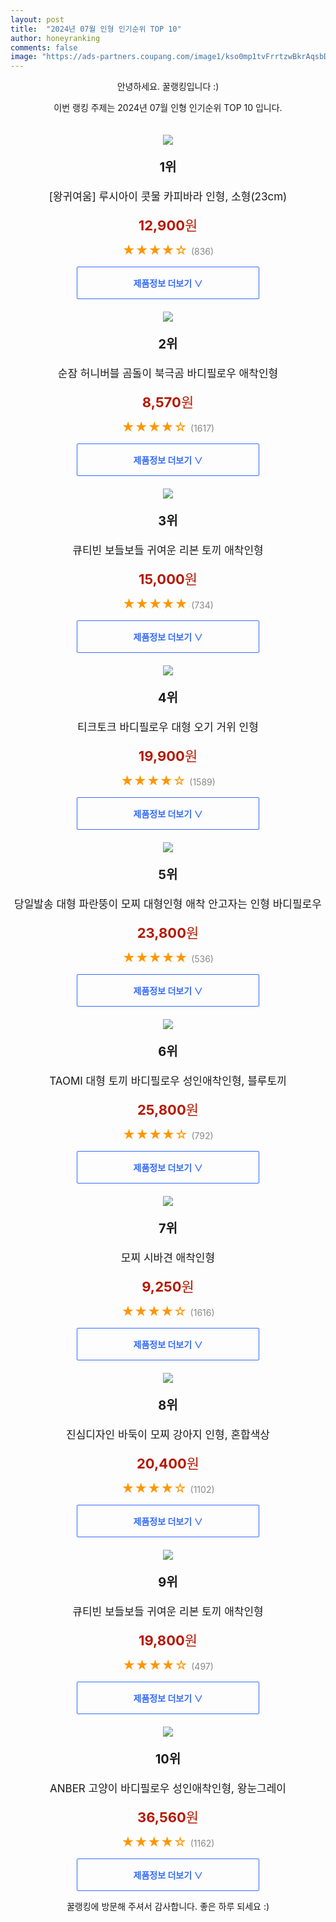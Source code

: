 ```yaml
---
layout: post
title:  "2024년 07월 인형 인기순위 TOP 10"
author: honeyranking
comments: false
image: "https://ads-partners.coupang.com/image1/kso0mp1tvFrrtzwBkrAqsbD4H_aFe-_5fXgEu-rmz2BZJdku3keWOwZpVp_4EhL5Bo5M6Zi8A39CA9kd6QblEbzGmvJhPDBztwS58EM2k7kVSr3i5QjTczyu44Prxb42f8Hj5zZycgi19NAUtRtALJ3XdzygYbHzKhEdK3alrB0U1Y--uE8-gLF0Z_AJi5uDbnFiXrJpxdivstT5w4Fb1YkdV6UJcthGNfYfMawrR3GrrfVMIBgNYnfKHRMWfJ5YlEwqBG3cljqvjizmmvhkvvBwrMkO8vRXmoju3kCB6E9dn6nVEbryQfPZcrOnGA=="
---
```

<p style="text-align: center;">안녕하세요. 꿀랭킹입니다 :)</p>
<p style="text-align: center;">이번 랭킹 주제는 2024년 07월 인형 인기순위 TOP 10 입니다.</p><center><img src="https://ads-partners.coupang.com/image1/kso0mp1tvFrrtzwBkrAqsbD4H_aFe-_5fXgEu-rmz2BZJdku3keWOwZpVp_4EhL5Bo5M6Zi8A39CA9kd6QblEbzGmvJhPDBztwS58EM2k7kVSr3i5QjTczyu44Prxb42f8Hj5zZycgi19NAUtRtALJ3XdzygYbHzKhEdK3alrB0U1Y--uE8-gLF0Z_AJi5uDbnFiXrJpxdivstT5w4Fb1YkdV6UJcthGNfYfMawrR3GrrfVMIBgNYnfKHRMWfJ5YlEwqBG3cljqvjizmmvhkvvBwrMkO8vRXmoju3kCB6E9dn6nVEbryQfPZcrOnGA==" style="margin-top:20px" /></center><p style="text-align: center; font-size: 20px"><b>1위</b></p><p style="text-align: center; font-size: 17px">[왕귀여움] 루시아이 콧물 카피바라 인형, 소형(23cm)</p><p style="text-align: center;"><span style="color: #b61800; font-size: 22px;"><b>12,900</b>원</span></p><p style="text-align: center;"><span style="color: #ff9600; font-size: 20px;">★★★★☆ </span><span style="color: #878787;">(836)</span></p><center><a href="https://link.coupang.com/re/AFFSDP?lptag=AF3899140&subid=honeyrank&pageKey=8072874968&itemId=22730429188&vendorItemId=90026544853&traceid=V0-153-25da6b36cc4fb87c&clickBeacon=e2b568c0-4f12-11ef-8c1b-cdc0360d1a90%7E3&requestid=20240731170000305107956817&token=31850C%7CMIXED"><div style="font-size: 14px; display: inline-block; padding: 15px 90px; color: #346aff; border-radius: 2px; border: 1px solid #346aff; cursor: pointer;"><b>제품정보 더보기 &or;</b></div></a></center><center><img src="https://ads-partners.coupang.com/image1/zzfkcv33uQ60rR4HzyDDNdTg7ttAjyYI-y_nNsYqNN_HhsTDzacGJzR57Tf9YCPOr13CmeSiplZlJM9TuJHonWSp5GTDhkuqBSm2f4isfXobkvWDvq58qoA_bm_PI3a0U7VWJzReA2iZa89sIG_nJfFXLh-W9Kwl18JJB63kkw83GIZzUmIXbHAz3HvA_9iCa4vBj7EVYSjWmut3yLo1ffHcU379fBfq8AnbYLHF8pjZUva9wKWZOmbwsiHPKt2-YWCCZoqvrlhUDEJFM39ObtqFpux9RVdJUA==" style="margin-top:20px" /></center><p style="text-align: center; font-size: 20px"><b>2위</b></p><p style="text-align: center; font-size: 17px">순잠 허니버블 곰돌이 북극곰 바디필로우 애착인형</p><p style="text-align: center;"><span style="color: #b61800; font-size: 22px;"><b>8,570</b>원</span></p><p style="text-align: center;"><span style="color: #ff9600; font-size: 20px;">★★★★☆ </span><span style="color: #878787;">(1617)</span></p><center><a href="https://link.coupang.com/re/AFFSDP?lptag=AF3899140&subid=honeyrank&pageKey=5901683730&itemId=10407259829&vendorItemId=85321072729&traceid=V0-153-9e6d5da1a69e1b5c&requestid=20240731170000305107956817&token=31850C%7CMIXED"><div style="font-size: 14px; display: inline-block; padding: 15px 90px; color: #346aff; border-radius: 2px; border: 1px solid #346aff; cursor: pointer;"><b>제품정보 더보기 &or;</b></div></a></center><center><img src="https://ads-partners.coupang.com/image1/_w54Ph9tb0jjit9Y_77i8U7pkvPey8CwesFjDKBEDX3GWAZOP7257gbS9GfjKSFuk4i4xi5h1Jqh9WTtQiUEqVZLGoh4fM2wKF_2-Tn4o7xCHoimerd5O_zYSzaa7kLjkpqEUw9mgwg8F2lk48A-Pdnuze4rkTi90k5VA82FpJpJ-fk8gtCd2NmuTqm85bP3C1EJihNK8Mj8H64i3J-Z4S2XZG9OUdhgZPsBKXVmNpDekPO_AN4zyKEI40sijNTHvm_3GoiVjV-2C3TbBU4ItHPhH1fCgZ533lSlthW_hrfYrg48UpWuJqP_" style="margin-top:20px" /></center><p style="text-align: center; font-size: 20px"><b>3위</b></p><p style="text-align: center; font-size: 17px">큐티빈 보들보들 귀여운 리본 토끼 애착인형</p><p style="text-align: center;"><span style="color: #b61800; font-size: 22px;"><b>15,000</b>원</span></p><p style="text-align: center;"><span style="color: #ff9600; font-size: 20px;">★★★★★ </span><span style="color: #878787;">(734)</span></p><center><a href="https://link.coupang.com/re/AFFSDP?lptag=AF3899140&subid=honeyrank&pageKey=6785369484&itemId=15970446748&vendorItemId=83176548787&traceid=V0-153-b5d30153a3f5e165&requestid=20240731170000305107956817&token=31850C%7CMIXED"><div style="font-size: 14px; display: inline-block; padding: 15px 90px; color: #346aff; border-radius: 2px; border: 1px solid #346aff; cursor: pointer;"><b>제품정보 더보기 &or;</b></div></a></center><center><img src="https://ads-partners.coupang.com/image1/WfS8ZCOtVX3HzhleWSuLKzlz7EIaZZpjEthIeUQ7IbOJjADAaSmN3i4oXomzvDvXv9-Lg5IrF_MK7TjpQLp6yxXfoUwmIhx47Jq5rxj_czYinQRG8gONTuWzmctkeZ_s4Nk471uK6ZJZHR1RfQKygXhoujzLQ99waAXx92P-vkgyI86XkeZ5iFEk-P0jbUPZtykusQJosIZWcsQnd-hP8r79YXbHXGbwYC1zqcQbYmwJ2coX9ikPuq2J84pQKAuaIU14W7PwZu6qMrT6Iagsp5zgCe2Gowx6LVwsv3Xr0i_NfPO4WtfWAlfrUoHtv6U=" style="margin-top:20px" /></center><p style="text-align: center; font-size: 20px"><b>4위</b></p><p style="text-align: center; font-size: 17px">티크토크 바디필로우 대형 오기 거위 인형</p><p style="text-align: center;"><span style="color: #b61800; font-size: 22px;"><b>19,900</b>원</span></p><p style="text-align: center;"><span style="color: #ff9600; font-size: 20px;">★★★★☆ </span><span style="color: #878787;">(1589)</span></p><center><a href="https://link.coupang.com/re/AFFSDP?lptag=AF3899140&subid=honeyrank&pageKey=7853619957&itemId=21413236639&vendorItemId=88469546587&traceid=V0-153-43bac3cf3c59d6b1&clickBeacon=e2b568c0-4f12-11ef-ab92-df54113e5ccb%7E3&requestid=20240731170000305107956817&token=31850C%7CMIXED"><div style="font-size: 14px; display: inline-block; padding: 15px 90px; color: #346aff; border-radius: 2px; border: 1px solid #346aff; cursor: pointer;"><b>제품정보 더보기 &or;</b></div></a></center><center><img src="https://ads-partners.coupang.com/image1/COGwzMLIOu9dDRx5CBdkXWSgGGhuj9S857Jp_1S92LyJNBb_iwu8Y_Tj33wxleTnjBJGEWcAvUok5CcjUkZF_8CTdLvKXIsnnTmCEKJnxziNnqRaA7X2OJZW_shVfLzmyiXNFqPS2wS8OSNIYWmLtQeBubmKkxJDhmBDqI9O2c9b4m1KG2tnsYKpgk2_hmnLAaadj_qnB8bQ_E1eWEoA1Gsc908h6fT4wdh-otqM9bAmGCw-0fLpcx4WTxbJKy1t1_e3gxAN1N0WAOm4PSH3Cxw77bFgEXeGKfJnLU52T6kEqGwxH3qGzrGH" style="margin-top:20px" /></center><p style="text-align: center; font-size: 20px"><b>5위</b></p><p style="text-align: center; font-size: 17px">당일발송 대형 파란뚱이 모찌 대형인형 애착 안고자는 인형 바디필로우</p><p style="text-align: center;"><span style="color: #b61800; font-size: 22px;"><b>23,800</b>원</span></p><p style="text-align: center;"><span style="color: #ff9600; font-size: 20px;">★★★★★ </span><span style="color: #878787;">(536)</span></p><center><a href="https://link.coupang.com/re/AFFSDP?lptag=AF3899140&subid=honeyrank&pageKey=5710206660&itemId=9518423560&vendorItemId=87007102355&traceid=V0-153-eefc7bdbbeeffe96&requestid=20240731170000305107956817&token=31850C%7CMIXED"><div style="font-size: 14px; display: inline-block; padding: 15px 90px; color: #346aff; border-radius: 2px; border: 1px solid #346aff; cursor: pointer;"><b>제품정보 더보기 &or;</b></div></a></center><center><img src="https://ads-partners.coupang.com/image1/-L7fZGx-Ksz2xJYU-Ng5cMe6GNuicBgSbJIsNzHualsnye2ap4kZ6KeMZo-zyXNVjuaJJe2uRGtS5id5VhG94P-6t3aSmI7Ur2_zCPpl-6NoMlwNgtnc5I106mTIpX3lx5WUk-clq-yKtCQjugK34OZGhw5eEbv6fZp4bJ-IENAmzDkAKLBeSIUuA-74znFsPpC2hJT9QxbWwCK71C_GBMwKcpzqwe2Z8-Z_L0DM8DOmwGSnV3OOmqj9OHCH5-kGiEVWAJEBdSLFTTyd14Ircys4lgMfUkRvtjIoB-d4K18T9Cb1w_oqKIS3x6HDIiES" style="margin-top:20px" /></center><p style="text-align: center; font-size: 20px"><b>6위</b></p><p style="text-align: center; font-size: 17px">TAOMI 대형 토끼 바디필로우 성인애착인형, 블루토끼</p><p style="text-align: center;"><span style="color: #b61800; font-size: 22px;"><b>25,800</b>원</span></p><p style="text-align: center;"><span style="color: #ff9600; font-size: 20px;">★★★★☆ </span><span style="color: #878787;">(792)</span></p><center><a href="https://link.coupang.com/re/AFFSDP?lptag=AF3899140&subid=honeyrank&pageKey=6893513635&itemId=16556254955&vendorItemId=83882614919&traceid=V0-153-f2c1a10ed4d87e5c&clickBeacon=e2b568c0-4f12-11ef-813b-b3056df9d720%7E3&requestid=20240731170000305107956817&token=31850C%7CMIXED"><div style="font-size: 14px; display: inline-block; padding: 15px 90px; color: #346aff; border-radius: 2px; border: 1px solid #346aff; cursor: pointer;"><b>제품정보 더보기 &or;</b></div></a></center><center><img src="https://ads-partners.coupang.com/image1/faa-glXqoBbT38SHfUkspigaeXBUCmlXooE7U4UBKEgnf_QtAsf7UzsXXNOqr9B5AVSq8-VzqxIH9NsOUI0Pg6ptxx-qQEz9s4IslH2t1iVNtKIuMQboUcMWzSeeIU_Gfbl5ujNPNdALw0jcd1i7WW61a8hxh5aMFC3P_3k3zvDdzOWo38iAKeT6wr7K8aJfmLy-zg_f3zYZ16jYseAsR_ReubXE3Qc3FKTnAV2917Ot5yHuT1gk_5plquZDDKBwxvaTz4Bin0jyTL14LndnyWOtFzEsRoAc5v4=" style="margin-top:20px" /></center><p style="text-align: center; font-size: 20px"><b>7위</b></p><p style="text-align: center; font-size: 17px">모찌 시바견 애착인형</p><p style="text-align: center;"><span style="color: #b61800; font-size: 22px;"><b>9,250</b>원</span></p><p style="text-align: center;"><span style="color: #ff9600; font-size: 20px;">★★★★☆ </span><span style="color: #878787;">(1616)</span></p><center><a href="https://link.coupang.com/re/AFFSDP?lptag=AF3899140&subid=honeyrank&pageKey=1713570617&itemId=2916190232&vendorItemId=70864041283&traceid=V0-153-2623f11806334a14&requestid=20240731170000305107956817&token=31850C%7CMIXED"><div style="font-size: 14px; display: inline-block; padding: 15px 90px; color: #346aff; border-radius: 2px; border: 1px solid #346aff; cursor: pointer;"><b>제품정보 더보기 &or;</b></div></a></center><center><img src="https://ads-partners.coupang.com/image1/CMFFQd4Xtu1EOkOtCJjK-LytcIuWEym1kXYF5I60mO1mIEQ-P714On-qxHFm19JEZBhD6Qnts4ZYZglClTND6fS0y0SOt9PbVUp3swqNpTpUTeRKBIcp4QGo-N6yMMqbL-ZREJhcklni8jLYUFs0zRrpAkDIqUdqWVaa1eY9jceK4D4zRnOtCHtgp6nfpgfqB-HvMVCEU3WY70EMCaYZZEM8LsAuEHJjBCjCdxj5kf68mJrX_mBr1cXpgbsZCEb06t88hkkoN5JXVeiHBaYEywB3hDR1qpo=" style="margin-top:20px" /></center><p style="text-align: center; font-size: 20px"><b>8위</b></p><p style="text-align: center; font-size: 17px">진심디자인 바둑이 모찌 강아지 인형, 혼합색상</p><p style="text-align: center;"><span style="color: #b61800; font-size: 22px;"><b>20,400</b>원</span></p><p style="text-align: center;"><span style="color: #ff9600; font-size: 20px;">★★★★☆ </span><span style="color: #878787;">(1102)</span></p><center><a href="https://link.coupang.com/re/AFFSDP?lptag=AF3899140&subid=honeyrank&pageKey=7192152226&itemId=18161338229&vendorItemId=85311120250&traceid=V0-153-b33d33a9e9ef8296&clickBeacon=e2b568c0-4f12-11ef-a009-07cd22f65c33%7E3&requestid=20240731170000305107956817&token=31850C%7CMIXED"><div style="font-size: 14px; display: inline-block; padding: 15px 90px; color: #346aff; border-radius: 2px; border: 1px solid #346aff; cursor: pointer;"><b>제품정보 더보기 &or;</b></div></a></center><center><img src="https://ads-partners.coupang.com/image1/HhWz3SvU6Fa_fzScHg1MOrB-NW6w4iOTxkXYs-Il6ksReH0cKLOX5M-HbozC-FkZz1zxaoa3XSd9pZ4u4RbfX2WWjoGE-1uyTQxBzYZPyG-d05sbhS_VlkaaD-riD5B1W6CtfEfuopuxTSB7Z6WYbOMJpIN5Y-5B5WS1QZbp90XpKWxiTZepJLGGozYPJYj0fR8puTBSom9XP_omTzRq15ZkbuRkifN65SoiimgB-9Fs9k2oLQACI5yBlNifq-tP5jAxvi8so-7J1qFWz7U6agqU5GxzlsWKiBjchqj7lg1WkENAweU1do5f" style="margin-top:20px" /></center><p style="text-align: center; font-size: 20px"><b>9위</b></p><p style="text-align: center; font-size: 17px">큐티빈 보들보들 귀여운 리본 토끼 애착인형</p><p style="text-align: center;"><span style="color: #b61800; font-size: 22px;"><b>19,800</b>원</span></p><p style="text-align: center;"><span style="color: #ff9600; font-size: 20px;">★★★★☆ </span><span style="color: #878787;">(497)</span></p><center><a href="https://link.coupang.com/re/AFFSDP?lptag=AF3899140&subid=honeyrank&pageKey=6785369484&itemId=15970446743&vendorItemId=83214063452&traceid=V0-153-b5d30153a3f5e165&requestid=20240731170000305107956817&token=31850C%7CMIXED"><div style="font-size: 14px; display: inline-block; padding: 15px 90px; color: #346aff; border-radius: 2px; border: 1px solid #346aff; cursor: pointer;"><b>제품정보 더보기 &or;</b></div></a></center><center><img src="https://ads-partners.coupang.com/image1/H3fDQfUllEkyEypXH3O6buVfI3NmRlbGbcnmU_LThR323igkw62NfaDMleau7WUlsS-zYeNlp55qxZCykvZTRuJMK36-jIJrZ4Ly_l1P0xk_u0RZ1ax6jbW3IYi4E_02fTmLYRr4MvAFS4ETbv1jX3IdCldY4p1sNtJTmT6XKydm9E6hxwXrzH1KWYLmDpPXKuvHOHf7PzYp234Gk1B-4nYNoRnf3g0lbV2k3ljwNlPIlWLvR6BPJVt1WDs4Yk3iQ3oJ76h4yS0KVii7nn5c4WhO2R1a5GtNVuqgs4kQRu3aayTFgjBbAJOPBUzHIBU=" style="margin-top:20px" /></center><p style="text-align: center; font-size: 20px"><b>10위</b></p><p style="text-align: center; font-size: 17px">ANBER 고양이 바디필로우 성인애착인형, 왕눈그레이</p><p style="text-align: center;"><span style="color: #b61800; font-size: 22px;"><b>36,560</b>원</span></p><p style="text-align: center;"><span style="color: #ff9600; font-size: 20px;">★★★★☆ </span><span style="color: #878787;">(1162)</span></p><center><a href="https://link.coupang.com/re/AFFSDP?lptag=AF3899140&subid=honeyrank&pageKey=7355834312&itemId=18939782031&vendorItemId=86215944309&traceid=V0-153-263fd704646175b1&clickBeacon=e2b58fd0-4f12-11ef-af4b-68cfce18484f%7E3&requestid=20240731170000305107956817&token=31850C%7CMIXED"><div style="font-size: 14px; display: inline-block; padding: 15px 90px; color: #346aff; border-radius: 2px; border: 1px solid #346aff; cursor: pointer;"><b>제품정보 더보기 &or;</b></div></a></center><p style="text-align: center;">꿀랭킹에 방문해 주셔서 감사합니다. 좋은 하루 되세요 :)</p>